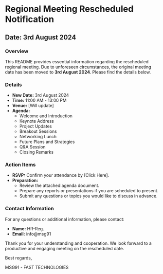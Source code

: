 # Regional Meeting Rescheduled Notification

## Date: 3rd August 2024

### Overview
This README provides essential information regarding the rescheduled regional meeting. Due to unforeseen circumstances, the original meeting date has been moved to **3rd August 2024**. Please find the details below.

### Details
- **New Date:** 3rd August 2024
- **Time:** 11:00 AM - 13:00 PM
- **Venue:** [Will update]
- **Agenda:** 
  - Welcome and Introduction
  - Keynote Address
  - Project Updates
  - Breakout Sessions
  - Networking Lunch
  - Future Plans and Strategies
  - Q&A Session
  - Closing Remarks

### Action Items
- **RSVP:** Confirm your attendance by [Click Here].
- **Preparation:**
  - Review the attached agenda document.
  - Prepare any reports or presentations if you are scheduled to present.
  - Submit any questions or topics you would like to discuss in advance.

### Contact Information
For any questions or additional information, please contact:

- **Name:** HR-Reg.
- **Email:** info@msg91


Thank you for your understanding and cooperation. We look forward to a productive and engaging meeting on the rescheduled date.

Best regards,

MSG91 - FAST TECHNOLOGIES
